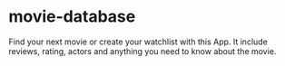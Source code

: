 # movie-database
Find your next movie or create your watchlist with this App. It include reviews, rating, actors and anything you need to know about the movie.
